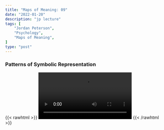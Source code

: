 ```yaml
---
title: "Maps of Meaning: 09"
date: "2022-01-20"
description: "jp lecture"
tags: [
    "Jordan Peterson",
    "Psychology",
    "Maps of Meaning",
]
type: "post"
---
```


### Patterns of Symbolic Representation

{{< rawhtml >}}
    <video width="auto" height="auto" controls>
        <source src="https://lectures.dev00ps.com/maps-of-meaning/2017%20Maps%20of%20Meaning%2009%20-%20Patterns%20of%20Symbolic%20Representation.mp4" type="video/mp4"> 
    </video>
{{< /rawhtml >}}